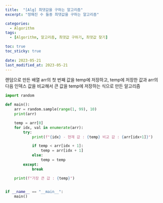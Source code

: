 ```yaml
---
title:  "[Alg] 최댓값을 구하는 알고리즘"
excerpt: "정해진 수 들중 최댓값을 구하는 알고리즘"

categories:
  - Algorithm
tags:
  - [Algorithm, 알고리즘, 최댓값 구하기, 최댓값 찾기]

toc: true
toc_sticky: true
 
date: 2023-05-21
last_modified_at: 2023-05-21
---
```


랜덤으로 만든 배열 arr의 첫 번째 값을 temp에 저장하고, temp에 저장한 값과 arr의 다음 인덱스 값을 비교해서 큰 값을 temp에 저장하는 식으로 만든 알고리즘

```python
import random

def main():
    arr = random.sample(range(1, 99), 10)
    print(arr)

    temp = arr[0]
    for idx, val in enumerate(arr):
        try:
            print(f"{idx} - 현재 값 : {temp} 비교 값 : {arr[idx+1]}")

            if temp < arr[idx + 1]:
                temp = arr[idx + 1]
            else:
                temp = temp     
        except:
            break

    print(f"가장 큰 값 : {temp}")
    

if __name__ == "__main__":
    main()

```